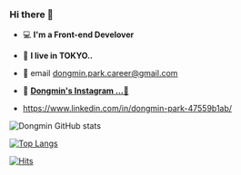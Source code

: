 ### Hi there 👋




- 💻 **I'm a Front-end Develover**

- 🗼 **I live in TOKYO..**

- 📮 email dongmin.park.career@gmail.com
- 🎢 [**Dongmin's Instagram ...🧷**](https://www.instagram.com/dmm_0877/)
- https://www.linkedin.com/in/dongmin-park-47559b1ab/
<!-- - 📓 [**Dongmin's Study note ...**](https://stupendous-squid-8d8.notion.site/fed037402b754ecba6504dbf93788e88) -->
<!-- 
- 📋 [**Dongmin's portfolio(JavaScript)...🧷**](https://drive.google.com/file/d/1AT-zajnqm42UdFBREqTzMQ1v4iXecHwB/view?usp=sharing)

- 📋 [**Dongmin's portfolio(java)..🧷**](https://drive.google.com/file/d/1SSwC7guHt3PMnnA_xrj9G1fphxcNihFZ/view?usp=sharing)
 -->

![Dongmin GitHub stats](https://github-readme-stats.vercel.app/api?username=dongmin7208&hide=prs&show_icons=true&hide_border=true&theme=algolia)

[![Top Langs](https://github-readme-stats.vercel.app/api/top-langs/?username=dongmin7208&hide_border=true&theme=algolia&hide=java&layout=compact)](https://github.com/anuraghazra/github-readme-stats)

[![Hits](https://hits.seeyoufarm.com/api/count/incr/badge.svg?url=https%3A%2F%2Fgithub.com%2Fdongmin7208&count_bg=%2379C83D&title_bg=%231950D7&icon=react.svg&icon_color=%23E7E7E7&title=hits&edge_flat=false)](https://hits.seeyoufarm.com)



